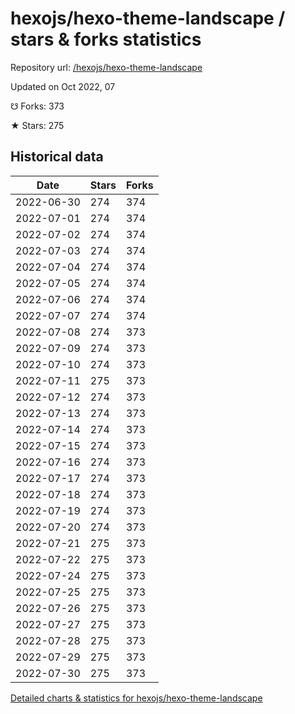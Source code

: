 # hexojs/hexo-theme-landscape / stars & forks statistics

Repository url: [/hexojs/hexo-theme-landscape](https://github.com/hexojs/hexo-theme-landscape)

Updated on Oct 2022, 07

☋ Forks: 373

★ Stars: 275

## Historical data
| Date | Stars | Forks |
|------|-------|-------|
| 2022-06-30 | 274 | 374 | 
| 2022-07-01 | 274 | 374 | 
| 2022-07-02 | 274 | 374 | 
| 2022-07-03 | 274 | 374 | 
| 2022-07-04 | 274 | 374 | 
| 2022-07-05 | 274 | 374 | 
| 2022-07-06 | 274 | 374 | 
| 2022-07-07 | 274 | 374 | 
| 2022-07-08 | 274 | 373 | 
| 2022-07-09 | 274 | 373 | 
| 2022-07-10 | 274 | 373 | 
| 2022-07-11 | 275 | 373 | 
| 2022-07-12 | 274 | 373 | 
| 2022-07-13 | 274 | 373 | 
| 2022-07-14 | 274 | 373 | 
| 2022-07-15 | 274 | 373 | 
| 2022-07-16 | 274 | 373 | 
| 2022-07-17 | 274 | 373 | 
| 2022-07-18 | 274 | 373 | 
| 2022-07-19 | 274 | 373 | 
| 2022-07-20 | 274 | 373 | 
| 2022-07-21 | 275 | 373 | 
| 2022-07-22 | 275 | 373 | 
| 2022-07-24 | 275 | 373 | 
| 2022-07-25 | 275 | 373 | 
| 2022-07-26 | 275 | 373 | 
| 2022-07-27 | 275 | 373 | 
| 2022-07-28 | 275 | 373 | 
| 2022-07-29 | 275 | 373 | 
| 2022-07-30 | 275 | 373 | 


[Detailed charts & statistics for hexojs/hexo-theme-landscape](https://reviewgithub.com/rep/hexojs/hexo-theme-landscape)
